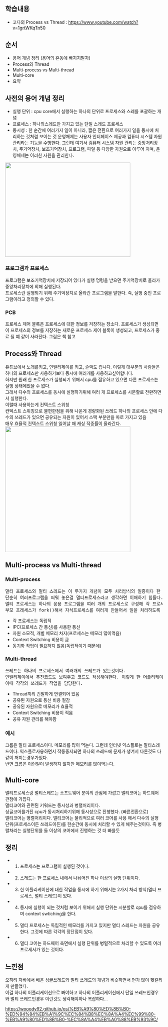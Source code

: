 ## 학습내용 
- 코다의 Process vs Thread : <https://www.youtube.com/watch?v=1grtWKqTn50>
## 순서
- 용어 개념 정리 (용어의 혼동에 빠지지말자)
- Process와 Thread
- Multi-process vs Multi-thread
- Multi-core
- 요약

## 사전의 용어 개념 정리
- 실행 단위 : cpu core에서 실행하는 하나의 단위로 프로세스와 스레를 포괄하는 개념
- 프로세스 : 하나의스레드만 가지고 있는 단일 스레드 프로세스
- 동시성 : 한 순간에 여러가지 일이 아니라, 짧은 전환으로 여러가지 일을 동시에 처리하는 것처럼 보이는 것
운영체제는 사용자 인터페이스 제공과 컴퓨터 시스템 자원 관리라는 기능을 수행한다. 그런데 여기서 컴퓨터 시스템 자원 관리는 중앙처리장치, 주기억장치, 보조기억장치, 프로그램, 파일 등 다양한 자원으로 이루어 지며, 운영체제는 이러한 자원을 관리한다. <br>
<img src="https://user-images.githubusercontent.com/79621675/151648130-66c1ad5a-9077-4b74-89fb-c109a84874a2.png" width=400 height=300/>

### 프로그램과 프로세스
프로그램은 보조기억장치에 저장되어 있다가 실행 명령을 받으면 주기억장치로 올라가 중앙처리장치에 의해 실행된다. <br>
프로세스란 실행되기 위해 주기억장치로 올라간 프로그램을 말한다. 즉, 실행 중인 프로그램이라고 정의할 수 있다.


### PCB
프로세스 제어 블록은 프로세스에 대한 정보를 저장하는 장소다. 프로세스가 생성되면 이 프로세스의 정보를 저장하는 새로운 프로세스 제어 블록이 생성되고, 프로세스가 종료 될 떄 같이 사라진다. 그림은 책 참고

## Process와 Thread
유튜브에서 노래를키고, 인텔리제이를 키고, 슬랙도 킵니다. 이렇게 대부분의 사람들은 하나의 프로세스만 사용하기보다 동시에 여러개를 사용하고싶어합니다. <br>
하지만 원래 한 프로세스가 실행되기 위해서 cpu를 점유하고 있으면 다른 프로세스는 실행 상태에있을 수 없다. <br>
그래서 다수의 프로세스를 동시에 실행하기위해 여러 개 프로세스를 시분할로 전환하면서 실행한다. <br>
이럴때 사용하는게 컨텍스트 스위칭 <br>
컨텍스트 스위칭으로 불편한점을 위해 나온게 경량화된 쓰레드 하나의 프로세스 안에 다수의 쓰레드가 있으면 공유되는 자원이 있어서 스택 부분만을 따로 가지고 있음 <br>
매우 효율적 컨텍스트 스위칭 일어날 때 캐싱 적중률이 올라간다.
<img src="https://user-images.githubusercontent.com/79621675/151648429-958479b4-7421-4c23-817f-6e59d1a330b7.png" width=400/>


## Multi-process vs Multi-thread

### Multi-process
<pre>
멀티 프로세스와 멀티 스레드는 이 두가지 개념이 모두 처리방식의 일종이다 한 어플리케이션에 대한 처리방식 이라고 생각한다. 
단순히 여러프로그램을 띄워 놓은걸 멀티프로세스라고 생각하면 이해하기 힘들다. 
멀티 프로세스는 하나의 응용 프로그램을 여러 개의 프로세스로 구성해 각 프로세스가 하나의 작업(Task)를 처리하도록 하는 것 프로세스는 기본적으로 하나의 쓰레드를 갖는다. 
부모 프레세스가 fork()해서 자식프로세스를 여러개 만들어서 일을 처리하도록 한다. 
</pre>
- 각 프로세스는 독립적
- IPC(프로세스 간 통신)를 사용한 통신
- 자원 소모적, 개별 메모리 차지(프로세스는 메모리 많이먹음)
- Context Switching 비용이 큼
- 동기화 작업이 필요하지 않음(독립적이기 때문에)


### Multi-thread
<pre>
쓰레드는 하나의 프로세스에서 여러개의 쓰레드가 있는것이다. 
인텔리제이에서 추천코드도 보여주고 코드도 작성해야한다. 이렇게 한 어플리케이션에대해 작업이 나누어지는 경우가 많다.
이때 각각의 쓰레드가 작업을 담당한다.
</pre>
- Thread끼리 긴말하게 연결되어 있음
- 공유된 자원으로 통신 비용 절감
- 공유된 자원으로 메모리가 효율적
- Context Switching 비용이 적음
- 공유 자원 관리를 해야함

### 예시
크롬은 멀티 프로세스이다. 메모리를 많이 먹는다. 그런데 인터넷 익스플로는 멀티스레드이다. 익스플로사용하면서 작동중지되면 하나의 쓰레드에 문제가 생겨서 다른것도 다 같이 꺼지는경우가있다. <br>
반면 크롬은 이런일이 발생하지 않지만 메모리를 많이먹는다.


## Multi-core
멀티프로세스랑 멀티스레드는 소프트웨어 분야의 관점에 가깝고 멀티코어는 하드웨어 관점에 가깝다. <br>
멀티코어와 관련된 키워드는 동시성과 병렬처리이다. <br>
싱글코어를가진 cpu가 동시처리하기위해 동시성으로 진행했다. (빠른전환으로) <br>
멀티코어는 병렬처리이다. 멀티코어는 물리적으로 여러 코어를 사용 해서 다수의 실행 단위(프로세스이든 쓰레드이든)를 한순간에 동시에 처리할 수 있게 해주는것이다.
즉 병렬처리는 실행단위를 둘 이상의 코어에서 진행하는 것 더 빠를듯
## 정리
- 1. 프로세스는 프로그램이 실행된 것이다.
- 2. 스레드는 한 프로세스 내에서 나뉘어진 하나 이상의 실행 단위이다.
- 3. 한 어플리케이션에 대한 작업을 동시에 하기 위해서는 2가지 처리 방식(멀티 프로세스, 멀티 스레드)이 있다.
- 4. 동시에 실행이 되는 것처럼 보이기 위해서 실행 단위는 시분할로 cpu를 점유하며 context swtiching을 한다.
- 5. 멀티 프로세스는 독립적인 메모리를 가지고 있지만 멀티 스레드는 자원을 공유한다. 그것에 따른 각각의 장단점이 있다.
- 6. 멀티 코어는 하드웨어 측면에서 실행 단위를 병렬적으로 처리할 수 있도록 여러 프로세서가 있는 것이다. 

## 느낀점
오히려 자바에서 배운 싱글쓰레드와 멀티 쓰레드의 개념과 비슷하면서 먼가 많이 헷갈리게 만들었다. <br>
이걸 하나의 어플리케이션으로 봐야하고 하나의 어플리케이션에서 단일 쓰레드인경우와 멀티 쓰레드인경우 이런것도 생각해야하나 복잡하다... 

<https://wooody92.github.io/os/%EB%A9%80%ED%8B%B0-%ED%94%84%EB%A1%9C%EC%84%B8%EC%8A%A4%EC%99%80-%EB%A9%80%ED%8B%B0-%EC%8A%A4%EB%A0%88%EB%93%9C/>
